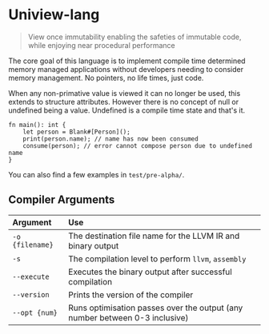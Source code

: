 # Uniview-lang

> View once immutability enabling the safeties of immutable code, while enjoying near procedural performance

The core goal of this language is to implement compile time determined memory managed applications without developers needing to consider memory management. No pointers, no life times, just code.

When any non-primative value is viewed it can no longer be used, this extends to structure attributes. However there is no concept of null or undefined being a value. Undefined is a compile time state and that's it.
```uv
fn main(): int {
	let person = Blank#[Person]();
	print(person.name); // name has now been consumed
	consume(person); // error cannot compose person due to undefined name
}
```

You can also find a few examples in `test/pre-alpha/`.


## Compiler Arguments

| Argument | Use |
| :- | :- |
| `-o {filename}` | The destination file name for the LLVM IR and binary output |
| `-s` | The compilation level to perform `llvm`, `assembly` |
| `--execute` | Executes the binary output after successful compilation |
| `--version` | Prints the version of the compiler |
| `--opt {num}` | Runs optimisation passes over the output (any number between 0-3 inclusive) |
